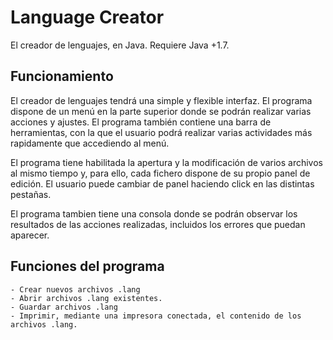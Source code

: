 # Language Creator #

El creador de lenguajes, en Java. Requiere Java +1.7.

## Funcionamiento ##

El creador de lenguajes tendrá una simple y flexible interfaz. El programa dispone de un menú en la parte superior donde se podrán realizar varias acciones y ajustes. El programa también contiene una barra de herramientas, con la que el usuario podrá realizar varias actividades más rapidamente que accediendo al menú.

El programa tiene habilitada la apertura y la modificación de varios archivos al mismo tiempo y, para ello, cada fichero dispone de su propio panel de edición. El usuario puede cambiar de panel haciendo click en las distintas pestañas.

El programa tambien tiene una consola donde se podrán observar los resultados de las acciones realizadas, incluidos los errores  que puedan aparecer.

## Funciones del programa ##

	- Crear nuevos archivos .lang
	- Abrir archivos .lang existentes.
	- Guardar archivos .lang
	- Imprimir, mediante una impresora conectada, el contenido de los archivos .lang.